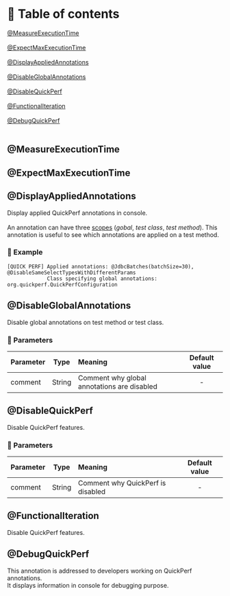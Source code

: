 # 🚩 Table of contents
[@MeasureExecutionTime](#MeasureExecutionTime) <br><br>
[@ExpectMaxExecutionTime](#ExpectMaxExecutionTime) <br><br>
[@DisplayAppliedAnnotations](#DisplayAppliedAnnotations) <br><br>
[@DisableGlobalAnnotations](#DisableGlobalAnnotations) <br><br>
[@DisableQuickPerf](#DisableQuickPerf) <br><br>
[@FunctionalIteration](#FunctionalIteration) <br><br>
[@DebugQuickPerf](#DebugQuickPerf) <br><br>

## @MeasureExecutionTime

## @ExpectMaxExecutionTime

## @DisplayAppliedAnnotations
Display applied QuickPerf annotations in console.<br><br>
An annotation can have three [scopes](https://github.com/quick-perf/doc/wiki/QuickPerf#Use-QuickPerf-annotations) (*gobal*, *test class*, *test method*). This annotation is useful to see which annotations are applied on a test method.

### :mag_right: Example
```
[QUICK PERF] Applied annotations: @JdbcBatches(batchSize=30), @DisableSameSelectTypesWithDifferentParams
             Class specifying global annotations: org.quickperf.QuickPerfConfiguration
```

## @DisableGlobalAnnotations
Disable global annotations on test method or test class.

### :wrench:  Parameters 
|Parameter|Type    | Meaning                                   | Default value  |
| --------|:------:|:----------------------------------------  |:--------------:|
| comment | String |Comment why global annotations are disabled|      -         |


## @DisableQuickPerf
Disable QuickPerf features.

### :wrench: Parameters 
|Parameter|Type    | Meaning                         | Default value  |
| --------|:------:|:--------------------------------|:--------------:|
| comment | String |Comment why QuickPerf is disabled|      -         |

## @FunctionalIteration
Disable QuickPerf features.

## @DebugQuickPerf
This annotation is addressed to developers working on QuickPerf annotations.<br>
It displays information in console for debugging purpose.
